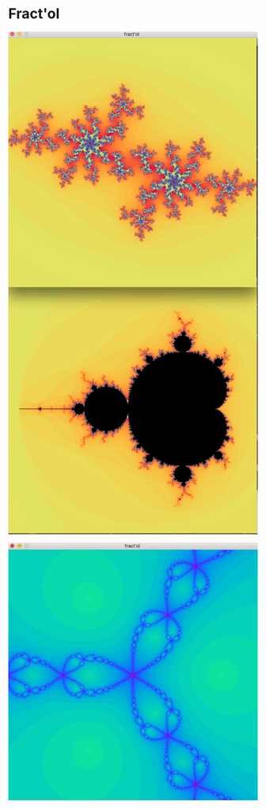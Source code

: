 # Fract'ol

![alt text](https://github.com/okovalov25/Fract-ol/blob/master/Screen%20Shot%202017-12-29%20at%201.36.08%20PM.png)

![alt text](https://github.com/okovalov25/Fract-ol/blob/master/Screen%20Shot%202017-12-29%20at%201.36.31%20PM.png)
